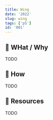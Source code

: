 ```yaml
---
title: Wing
date: '2022'
slug: wing
tags: ['p5']
id: '001'
---
```


## 🚧 WHat / Why

TODO

## 🚧 How

TODO

## 🚧 Resources

TODO
